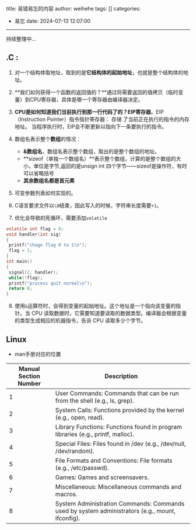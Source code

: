 title: 易错易忘的内容
author: weihehe
tags: []
categories:
  - 易忘
date: 2024-07-13 12:07:00
---
持续整理中...
<!--more-->
## .C :

1. 对一个结构体取地址，取到的是**它结构体的起始地址**，也就是整个结构体的地址。

2. **我们如何获得一个函数的返回值的？**通过将需要返回的值拷贝（临时变量）到CPU寄存器，具体是哪一个寄存器由编译器决定。

3. **CPU是如何知道我们当前执行到那一行代码了的？EIP寄存器**。EIP（Instruction Pointer）指令指针寄存器： 存储 了当前正在执行的指令的内存地址。 当程序执行时，EIP会不断更新以指向下一条要执行的指令。

4. 数组名表示整个**数组**的情况：

	- **&数组名**，数组名表示整个数组，取出的是整个数组的地址。
	- **sizeof（单独一个数组名）**表示整个数组，计算的是整个数组的大小，单位是字节,返回的是unsign int 四个字节——sizeof是操作符，有时可以省略括号
	- **其余数组名都是首元素**

5. 可变参数列表如何实现的。
6. C语言要求文件以`\0`结束，因此写入的时候，字符串长度需要`+1`。
7. 优化会导致的死循环，需要添加`volatile`
```c
volatile int flag = 0;
void handler(int sig)
{
 printf("chage flag 0 to 1\n");
 flag = 1;
}
int main()
{
 signal(2, handler);
 while(!flag);
 printf("process quit normal\n");
 return 0;
}
```
8. 使用`&`运算符时，会得到变量的起始地址。这个地址是一个指向该变量的指针。当 CPU 读取数据时，它需要知道要读取的数据类型。编译器会根据变量的类型生成相应的机器指令，告诉 CPU 读取多少个字节。
    
## Linux

- man手册对应的位置

| Manual Section Number | Description                                                                                  |
|-----------------------|----------------------------------------------------------------------------------------------|
| 1                     | User Commands: Commands that can be run from the shell (e.g., ls, grep).                     |
| 2                     | System Calls: Functions provided by the kernel (e.g., open, read).                           |
| 3                     | Library Functions: Functions found in program libraries (e.g., printf, malloc).              |
| 4                     | Special Files: Files found in /dev (e.g., /dev/null, /dev/random).                           |
| 5                     | File Formats and Conventions: File formats (e.g., /etc/passwd).                              |
| 6                     | Games: Games and screensavers.                                                               |
| 7                     | Miscellaneous: Miscellaneous commands and macros.                                            |
| 8                     | System Administration Commands: Commands used by system administrators (e.g., mount, ifconfig).|